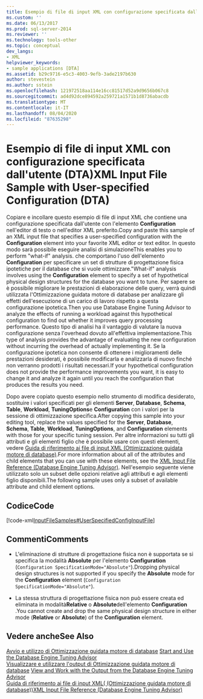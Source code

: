 ```yaml
---
title: Esempio di file di input XML con configurazione specificata dall'utente (DTA) | Microsoft Docs
ms.custom: ''
ms.date: 06/13/2017
ms.prod: sql-server-2014
ms.reviewer: ''
ms.technology: tools-other
ms.topic: conceptual
dev_langs:
- XML
helpviewer_keywords:
- sample applications [DTA]
ms.assetid: b29c9716-e5c3-4003-9efb-3ade2197b630
author: stevestein
ms.author: sstein
ms.openlocfilehash: 121972518aa114e16cc81517d52a9d9656b067c8
ms.sourcegitcommit: ad4d92dce894592a259721a1571b1d8736abacdb
ms.translationtype: MT
ms.contentlocale: it-IT
ms.lasthandoff: 08/04/2020
ms.locfileid: "87635298"
---
```

# <a name="xml-input-file-sample-with-user-specified-configuration-dta"></a><span data-ttu-id="161ed-102">Esempio di file di input XML con configurazione specificata dall'utente (DTA)</span><span class="sxs-lookup"><span data-stu-id="161ed-102">XML Input File Sample with User-specified Configuration (DTA)</span></span>
  <span data-ttu-id="161ed-103">Copiare e incollare questo esempio di file di input XML che contiene una configurazione specificata dall'utente con l'elemento **Configuration** nell'editor di testo o nell'editor XML preferito.</span><span class="sxs-lookup"><span data-stu-id="161ed-103">Copy and paste this sample of an XML input file that specifies a user-specified configuration with the **Configuration** element into your favorite XML editor or text editor.</span></span> <span data-ttu-id="161ed-104">In questo modo sarà possibile eseguire analisi di simulazione</span><span class="sxs-lookup"><span data-stu-id="161ed-104">This enables you to perform "what-if" analysis.</span></span> <span data-ttu-id="161ed-105">che comportano l'uso dell'elemento **Configuration** per specificare un set di strutture di progettazione fisica ipotetiche per il database che si vuole ottimizzare.</span><span class="sxs-lookup"><span data-stu-id="161ed-105">"What-if" analysis involves using the **Configuration** element to specify a set of hypothetical physical design structures for the database you want to tune.</span></span> <span data-ttu-id="161ed-106">Per sapere se è possibile migliorare le prestazioni di elaborazione delle query, verrà quindi utilizzata l'Ottimizzazione guidata motore di database per analizzare gli effetti dell'esecuzione di un carico di lavoro rispetto a questa configurazione ipotetica.</span><span class="sxs-lookup"><span data-stu-id="161ed-106">Then you use Database Engine Tuning Advisor to analyze the effects of running a workload against this hypothetical configuration to find out whether it improves query processing performance.</span></span> <span data-ttu-id="161ed-107">Questo tipo di analisi ha il vantaggio di valutare la nuova configurazione senza l'overhead dovuto all'effettiva implementazione.</span><span class="sxs-lookup"><span data-stu-id="161ed-107">This type of analysis provides the advantage of evaluating the new configuration without incurring the overhead of actually implementing it.</span></span> <span data-ttu-id="161ed-108">Se la configurazione ipotetica non consente di ottenere i miglioramenti delle prestazioni desiderati, è possibile modificarla e analizzarla di nuovo finché non verranno prodotti i risultati necessari.</span><span class="sxs-lookup"><span data-stu-id="161ed-108">If your hypothetical configuration does not provide the performance improvements you want, it is easy to change it and analyze it again until you reach the configuration that produces the results you need.</span></span>  
  
 <span data-ttu-id="161ed-109">Dopo avere copiato questo esempio nello strumento di modifica desiderato, sostituire i valori specificati per gli elementi **Server**, **Database**, **Schema**, **Table**, **Workload**, **TuningOptions**e **Configuration** con i valori per la sessione di ottimizzazione specifica.</span><span class="sxs-lookup"><span data-stu-id="161ed-109">After copying this sample into your editing tool, replace the values specified for the **Server**, **Database**, **Schema**, **Table**, **Workload**, **TuningOptions**, and **Configuration** elements with those for your specific tuning session.</span></span> <span data-ttu-id="161ed-110">Per altre informazioni su tutti gli attributi e gli elementi figlio che è possibile usare con questi elementi, vedere [Guida di riferimento ai file di input XML &#40;Ottimizzazione guidata motore di database&#41;](xml-input-file-reference-database-engine-tuning-advisor.md).</span><span class="sxs-lookup"><span data-stu-id="161ed-110">For more information about all of the attributes and child elements that you can use with these elements, see the [XML Input File Reference &#40;Database Engine Tuning Advisor&#41;](xml-input-file-reference-database-engine-tuning-advisor.md).</span></span> <span data-ttu-id="161ed-111">Nell'esempio seguente viene utilizzato solo un subset delle opzioni relative agli attributi e agli elementi figlio disponibili.</span><span class="sxs-lookup"><span data-stu-id="161ed-111">The following sample uses only a subset of available attribute and child element options.</span></span>  
  
## <a name="code"></a><span data-ttu-id="161ed-112">Codice</span><span class="sxs-lookup"><span data-stu-id="161ed-112">Code</span></span>  
 [!code-xml[InputFileSamples#UserSpecifiedConfigInputFile](../../snippets/xml/SQL14/dta_xml/inputfilesamples/xml/dta_xml_input_file_samples.xml#userspecifiedconfiginputfile)]  
  
## <a name="comments"></a><span data-ttu-id="161ed-113">Commenti</span><span class="sxs-lookup"><span data-stu-id="161ed-113">Comments</span></span>  
  
-   <span data-ttu-id="161ed-114">L'eliminazione di strutture di progettazione fisica non è supportata se si specifica la modalità **Absolute** per l'elemento **Configuration** (`Configuration SpecificationMode="Absolute"`).</span><span class="sxs-lookup"><span data-stu-id="161ed-114">Dropping physical design structures is not supported if you specify the **Absolute** mode for the **Configuration** element (`Configuration SpecificationMode="Absolute"`).</span></span>  
  
-   <span data-ttu-id="161ed-115">La stessa struttura di progettazione fisica non può essere creata ed eliminata in modalità**Relative** o **Absolute**dell'elemento **Configuration** .</span><span class="sxs-lookup"><span data-stu-id="161ed-115">You cannot create and drop the same physical design structure in either mode (**Relative** or **Absolute**) of the **Configuration** element.</span></span>  
  
## <a name="see-also"></a><span data-ttu-id="161ed-116">Vedere anche</span><span class="sxs-lookup"><span data-stu-id="161ed-116">See Also</span></span>  
 <span data-ttu-id="161ed-117">[Avvio e utilizzo di Ottimizzazione guidata motore di database](../../relational-databases/performance/start-and-use-the-database-engine-tuning-advisor.md) </span><span class="sxs-lookup"><span data-stu-id="161ed-117">[Start and Use the Database Engine Tuning Advisor](../../relational-databases/performance/start-and-use-the-database-engine-tuning-advisor.md) </span></span>  
 <span data-ttu-id="161ed-118">[Visualizzare e utilizzare l'output di Ottimizzazione guidata motore di database](../../relational-databases/performance/view-and-work-with-the-output-from-the-database-engine-tuning-advisor.md) </span><span class="sxs-lookup"><span data-stu-id="161ed-118">[View and Work with the Output from the Database Engine Tuning Advisor](../../relational-databases/performance/view-and-work-with-the-output-from-the-database-engine-tuning-advisor.md) </span></span>  
 [<span data-ttu-id="161ed-119">Guida di riferimento ai file di input XML&#40; (Ottimizzazione guidata motore di database)&#41;</span><span class="sxs-lookup"><span data-stu-id="161ed-119">XML Input File Reference &#40;Database Engine Tuning Advisor&#41;</span></span>](xml-input-file-reference-database-engine-tuning-advisor.md)  
  
  
